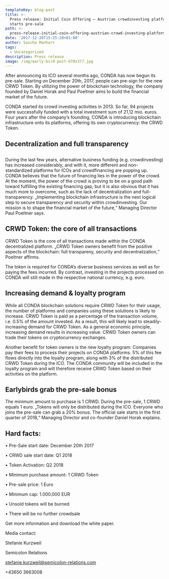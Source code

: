 ```yaml
---
templateKey: blog-post
title: >-
  Press release: Initial Coin Offering – Austrian crowdinvesting platform CONDA
  starts pre-sale
path: >-
  press-release-initial-coin-offering-austrian-crowd-investing-platform-conda-starts-pre-sale
date: '2017-12-20T15:25:28+01:00'
author: Sascha Manhart
tags:
  - Uncategorized
description: Press release
image: /img/early-bird-post-670x377.jpg
---
```

After announcing its ICO several months ago, CONDA has now begun its pre-sale. Starting on December 20th, 2017, people can pre-sign for the new CRWD Token. By utilizing the power of blockchain technology, the company founded by Daniel Horak and Paul Poeltner aims to build the financial market of the future.

CONDA started its crowd investing activities in 2013. So far, 94 projects were successfully funded with a total investment sum of 21,12 mio. euros. Four years after the company’s founding, CONDA is introducing blockchain infrastructure onto its platforms, offering its own cryptocurrency: the CRWD Token.

## Decentralization and full transparency

## 

During the last few years, alternative business funding (e.g. crowdinvesting) has increased considerably, and with it, more different and non-standardized platforms for ICOs and crowdfinancing are popping up. CONDA believes that the future of financing lies in the power of the crowd. At the moment, the power of the crowd is proving to be on a good path toward fulfilling the existing financing gap, but it is also obvious that it has much more to overcome, such as the lack of decentralization and full-transparency. „Implementing blockchain infrastructure is the next logical step to secure transparency and security within crowdinvesting. Our mission is to shape the financial market of the future,“ Managing Director Paul Poeltner says.

## CRWD Token: the core of all transactions

CRWD Token is the core of all transactions made within the CONDA decentralized platform. „CRWD Token owners benefit from the positive aspects of the blockchain: full transpareny, security and decentralization,“ Poeltner affirms.

The token is required for CONDA’s diverse business services as well as for paying the fees incurred. By contrast, investing in the projects processed on CONDA will still made in the respective national currency, e.g. euro.

## Increasing demand & loyalty program

While all CONDA blockchain solutions require CRWD Token for their usage, the number of platforms and companies using these solutions is likely to increase. CRWD Token is paid as a percentage of the transaction volume, i.e. 0.5% of the amount invested. As a result, this will likely lead to steadily-increasing demand for CRWD Token. As a general economic principle, increasing demand results in increasing value. CRWD Token owners can trade their tokens on cryptocurrency exchanges.

Another benefit for token owners is the new loyalty program: Companies pay their fees to process their projects on CONDA platforms. 5% of this fee flows directly into the loyalty program, along with 3% of the distributed CRWD Token during the ICO. The CONDA community will be included in the loyalty program and will therefore receive CRWD Token based on their activities on the platform.

## Earlybirds grab the pre-sale bonus

The minimum amount to purchase is 1 CRWD. During the pre-sale, 1 CRWD equals 1 euro. „Tokens will only be distributed during the ICO. Everyone who joins the pre-sale can grab a 20% bonus. The official sale starts in the first quarter of 2018,“ Managing Director and co-founder Daniel Horak explains.

## Hard facts:

• Pre-Sale start date: December 20th 2017

• CRWD sale start date: Q1 2018

• Token Activation: Q2 2018

• Minimum purchase amount: 1 CRWD Token

• Pre-sale price: 1 Euro

• Minimum cap: 1.000.000 EUR

• Unsold tokens will be burned

• There will be no further crowdsale

Get more information and download the white paper.

Media contact:

Stefanie Kurzweil

Semicolon Relations

stefanie.kurzweil@semicolon-relations.com

+43650 3663008
